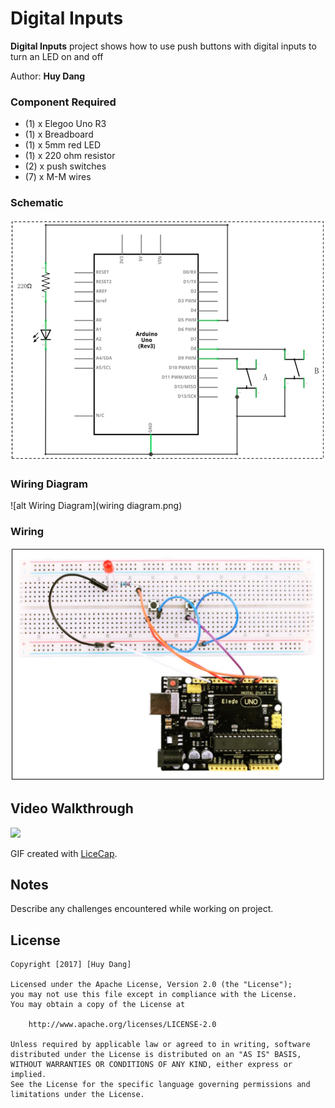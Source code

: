 # Digital Inputs

**Digital Inputs** project shows how to use push buttons with digital inputs to turn an LED on and off

Author: **Huy Dang**

### Component Required

- (1) x Elegoo Uno R3 
- (1) x Breadboard
- (1) x 5mm red LED 
- (1) x 220 ohm resistor 
- (2) x push switches 
- (7) x M-M wires

### Schematic

![alt Schematic](schematic.png)

### Wiring Diagram

![alt Wiring Diagram](wiring diagram.png)

### Wiring

![alt Wiring](wiring.png)

## Video Walkthrough

<img src="http://coming soon"/>

GIF created with [LiceCap](http://www.cockos.com/licecap/).

## Notes

Describe any challenges encountered while working on project.

## License

    Copyright [2017] [Huy Dang]

    Licensed under the Apache License, Version 2.0 (the "License");
    you may not use this file except in compliance with the License.
    You may obtain a copy of the License at

        http://www.apache.org/licenses/LICENSE-2.0

    Unless required by applicable law or agreed to in writing, software
    distributed under the License is distributed on an "AS IS" BASIS,
    WITHOUT WARRANTIES OR CONDITIONS OF ANY KIND, either express or implied.
    See the License for the specific language governing permissions and
    limitations under the License.